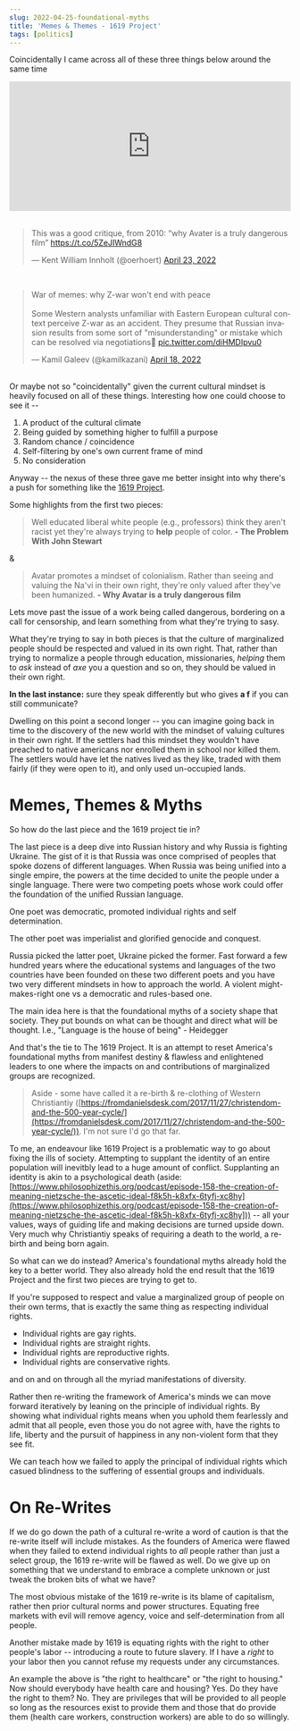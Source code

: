 ```yaml
---
slug: 2022-04-25-foundational-myths
title: 'Memes & Themes - 1619 Project'
tags: [politics]
---
```

Coincidentally I came across all of these three things below around the same time

<iframe style={{borderRadius:12}} src="https://open.spotify.com/embed/episode/2fX9FG3l002rHyMRdOFw6D?utm_source=generator" width="100%" height="232" frameBorder="0" allowfullscreen="" allow="autoplay; clipboard-write; encrypted-media; fullscreen; picture-in-picture"></iframe>
<br/>
<br/>

<script async src="https://platform.twitter.com/widgets.js" charset="utf-8"></script>
<blockquote class="twitter-tweet"><p lang="en" dir="ltr">This was a good critique, from 2010: “why Avater is a truly dangerous film” <a href="https://t.co/5ZeJIWndG8">https://t.co/5ZeJIWndG8</a></p>&mdash; Kent William Innholt (@oerhoert) <a href="https://twitter.com/oerhoert/status/1517801045455478784?ref_src=twsrc%5Etfw">April 23, 2022</a></blockquote>

<br/>

<blockquote class="twitter-tweet"><p lang="en" dir="ltr">War of memes: why Z-war won&#39;t end with peace<br/><br/>Some Western analysts unfamiliar with Eastern European cultural context perceive Z-war as an accident. They presume that Russian invasion results from some sort of &quot;misunderstanding&quot; or mistake which can be resolved via negotiations🧵 <a href="https://t.co/diHMDIpvu0">pic.twitter.com/diHMDIpvu0</a></p>&mdash; Kamil Galeev (@kamilkazani) <a href="https://twitter.com/kamilkazani/status/1516162437455654913?ref_src=twsrc%5Etfw">April 18, 2022</a></blockquote>

<br/>
Or maybe not so "coincidentally" given the current cultural mindset is heavily focused on all of these things. Interesting how one could choose to see it --

1. A product of the cultural climate
2. Being guided by something higher to fulfill a purpose
3. Random chance / coincidence
4. Self-filtering by one's own current frame of mind
5. No consideration


Anyway -- the nexus of these three gave me better insight into why there's a push for something like the [1619 Project](https://en.wikipedia.org/wiki/The_1619_Project).

Some highlights from the first two pieces:

> Well educated liberal white people (e.g., professors) think they aren't racist yet they're always trying to **help** people of color. **- The Problem With John Stewart**

&

> Avatar promotes a mindset of colonialism. Rather than seeing and valuing the Na'vi in their own right, they're only valued after they've been humanized. **- Why Avatar is a truly dangerous film**

Lets move past the issue of a work being called dangerous, bordering on a call for censorship, and learn something from what they're trying to sasy.

What they're trying to say in both pieces is that the culture of marginalized people should be respected and valued in its own right. That, rather than trying to normalize a people through education, missionaries, _helping_ them to *ask* instead of *axe* you a question and so on, they should be valued in their own right.

**In the last instance:** sure they speak differently but who gives **a f** if you can still communicate?

Dwelling on this point a second longer -- you can imagine going back in time to the discovery of the new world with the mindset of valuing cultures in their own right. If the settlers had this mindset they wouldn't have preached to native americans nor enrolled them in school nor killed them. The settlers would have let the natives lived as they like, traded with them fairly (if they were open to it), and only used un-occupied lands.

# Memes, Themes & Myths

So how do the last piece and the 1619 project tie in?

The last piece is a deep dive into Russian history and why Russia is fighting Ukraine. The gist of it is that Russia was once comprised of peoples that spoke dozens of different languages. When Russia was being unified into a single empire, the powers at the time decided to unite the people under a single language. There were two competing poets whose work could offer the foundation of the unified Russian language.

One poet was democratic, promoted individual rights and self determination.

The other poet was imperialist and glorified genocide and conquest.

Russia picked the latter poet, Ukraine picked the former. Fast forward a few hundred years where the educational systems and languages of the two countries have been founded on these two different poets and you have two very different mindsets in how to approach the world. A violent might-makes-right one vs a democratic and rules-based one.

The main idea here is that the foundational myths of a society shape that society. They put bounds on what can be thought and direct what will be thought. I.e., "Language is the house of being" - Heidegger

And that's the tie to The 1619 Project. It is an attempt to reset America's foundational myths from manifest destiny & flawless and enlightened leaders to one where the impacts on and contributions of marginalized groups are recognized.

> Aside - some have called it a re-birth & re-clothing of Western Christiantiy ([https://fromdanielsdesk.com/2017/11/27/christendom-and-the-500-year-cycle/](https://fromdanielsdesk.com/2017/11/27/christendom-and-the-500-year-cycle/)). I'm not sure I'd go that far.

To me, an endeavour like 1619 Project is a problematic way to go about fixing the ills of society. Attempting to supplant the identity of an entire population will inevitbly lead to a huge amount of conflict. Supplanting an identity is akin to a psychological death (aside: [https://www.philosophizethis.org/podcast/episode-158-the-creation-of-meaning-nietzsche-the-ascetic-ideal-f8k5h-k8xfx-6tyfj-xc8hy](https://www.philosophizethis.org/podcast/episode-158-the-creation-of-meaning-nietzsche-the-ascetic-ideal-f8k5h-k8xfx-6tyfj-xc8hy])) -- all your values, ways of guiding life and making decisions are turned upside down. Very much why Christiantiy speaks of requiring a death to the world, a re-birth and being born again.

So what can we do instead? America's foundational myths already hold the key to a better world. They also already hold the end result that the 1619 Project and the first two pieces are trying to get to.

If you're supposed to respect and value a marginalized group of people on their own terms, that is exactly the same thing as respecting individual rights.

* Individual rights are gay rights.
* Individual rights are straight rights.
* Individual rights are reproductive rights.
* Individual rights are conservative rights.

and on and on through all the myriad manifestations of diversity.

Rather then re-writing the framework of America's minds we can move forward iteratively by leaning on the principle of individual rights. By showing what individual rights means when you uphold them fearlessly and admit that all people, even those you do not agree with, have the rights to life, liberty and the pursuit of happiness in any non-violent form that they see fit.

We can teach how we failed to apply the principal of individual rights which casued blindness to the suffering of essential groups and individuals.

# On Re-Writes

If we do go down the path of a cultural re-write a word of caution is that the re-write itself will include mistakes. As the founders of America were flawed when they failed to extend individual rights to _all_ people rather than just a select group, the 1619 re-write will be flawed as well. Do we give up on something that we understand to embrace a complete unknown or just tweak the broken bits of what we have?

The most obvious mistake of the 1619 re-write is its blame of capitalism, rather then prior cultural norms and power structures. Equating free markets with evil will remove agency, voice and self-determination from all people.

Another mistake made by 1619 is equating rights with the right to other people's labor -- introducing a route to future slavery. If I have a _right_ to your labor then you cannot refuse my requests under any circumstances.

An example the above is "the right to healthcare" or "the right to housing." Now should everybody have health care and housing? Yes. Do they have the right to them? No. They are privileges that will be provided to all people so long as the resources exist to provide them and those that do provide them (health care workers, construction workers) are able to do so willingly.